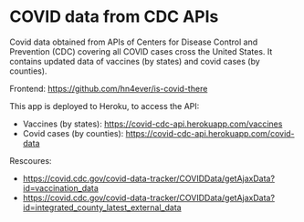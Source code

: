 # COVID data from CDC APIs
Covid data obtained from APIs of Centers for Disease Control and Prevention (CDC) covering all COVID cases cross the United States. It contains updated data of vaccines (by states) and covid cases (by counties).

Frontend:
https://github.com/hn4ever/is-covid-there

This app is deployed to Heroku, to access the API:
* Vaccines (by states): https://covid-cdc-api.herokuapp.com/vaccines
* Covid cases (by counties): https://covid-cdc-api.herokuapp.com/covid-data


Rescoures:
* https://covid.cdc.gov/covid-data-tracker/COVIDData/getAjaxData?id=vaccination_data
* https://covid.cdc.gov/covid-data-tracker/COVIDData/getAjaxData?id=integrated_county_latest_external_data

